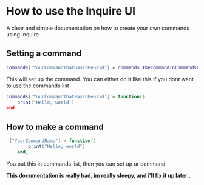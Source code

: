 # How to use the Inquire UI
A clear and simple documentation on how to create your own commands using Inquire

## Setting a command
```lua
commands['YourCommandThatHasToBeSaid'] = commands.TheCommandInCommandsList
```
This will set up the command. You can either do it like this if you dont want to use the commands list
```lua
commands['YourCommandThatHasToBeSaid'] = function()
    print("Hello, world')
end
```

## How to make a command
```lua
 ["YourCommandName"] = function()
        print("Hello, world")
    end,
```
You put this in commands list, then you can set up ur command

**This documentation is really bad, im really sleepy, and i'll fix it up later..**
